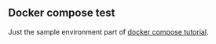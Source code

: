 ## Docker compose test

Just the sample environment part of [docker compose tutorial](https://docs.docker.com/compose/).
